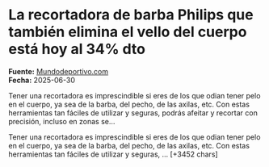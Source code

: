 # La recortadora de barba Philips que también elimina el vello del cuerpo está hoy al 34% dto

**Fuente:** [Mundodeportivo.com](https://www.mundodeportivo.com/elrecomendador/belleza/20250630/1002491770/recortadora-barba-philips-elimina-vello-cuerpo-esta-hoy-34-descuento.html)  
**Fecha:** 2025-06-30

Tener una recortadora es imprescindible si eres de los que odian tener pelo en el cuerpo, ya sea de la barba, del pecho, de las axilas, etc. Con estas herramientas tan fáciles de utilizar y seguras, podrás afeitar y recortar con precisión, incluso en zonas se…

Tener una recortadora es imprescindible si eres de los que odian tener pelo en el cuerpo, ya sea de la barba, del pecho, de las axilas, etc. Con estas herramientas tan fáciles de utilizar y seguras, … [+3452 chars]
